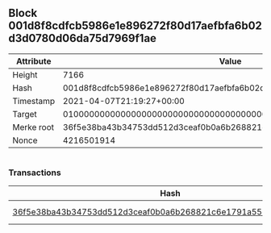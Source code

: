 ## Block 001d8f8cdfcb5986e1e896272f80d17aefbfa6b02d3d0780d06da75d7969f1ae

Attribute | Value
--- | ---
Height | 7166
Hash | 001d8f8cdfcb5986e1e896272f80d17aefbfa6b02d3d0780d06da75d7969f1ae
Timestamp | 2021-04-07T21:19:27+00:00
Target | 0100000000000000000000000000000000000000000000000000000000000000
Merke root | 36f5e38ba43b34753dd512d3ceaf0b0a6b268821c6e1791a55ece75e5f2a522f
Nonce | 4216501914

```

```

### Transactions

Hash | Amount
--- | ---
[36f5e38ba43b34753dd512d3ceaf0b0a6b268821c6e1791a55ece75e5f2a522f](36f5e38ba43b34753dd512d3ceaf0b0a6b268821c6e1791a55ece75e5f2a522f.md) | 10.00000000 SKEPTI 
